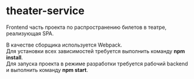# theater-service
<p>Frontend часть проекта по распространению билетов в театре, реализующая SPA.</p>
<p>В качестве сборщика используется Webpack.<br>
Для установки всех зависимостей требуется выполнить команду <b>npm install</b>.<br>
Для запуска проекта в режиме разработки требуется рабочий backend и выполнить команду <b>npm start</b>. </p>
